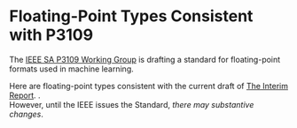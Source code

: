 # Floating-Point Types Consistent with P3109

The [IEEE SA P3109 Working Group](https://standards.ieee.org/iee7e/3109/11165/)
 is drafting a standard for floating-point formats used in machine learning.

Here are floating-point types consistent with the current draft of [The Interim Report](https://github.com/P3109/Public/blob/main/IEEE%20WG%20P3109%20Interim%20Report.pdf).
.</br>
However, until the IEEE issues the Standard, *there may substantive changes*.

